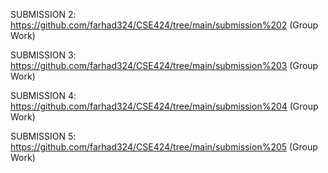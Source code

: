 
SUBMISSION 2: https://github.com/farhad324/CSE424/tree/main/submission%202 (Group Work)

SUBMISSION 3: https://github.com/farhad324/CSE424/tree/main/submission%203 (Group Work)

SUBMISSION 4: https://github.com/farhad324/CSE424/tree/main/submission%204 (Group Work)

SUBMISSION 5: https://github.com/farhad324/CSE424/tree/main/submission%205 (Group Work)
